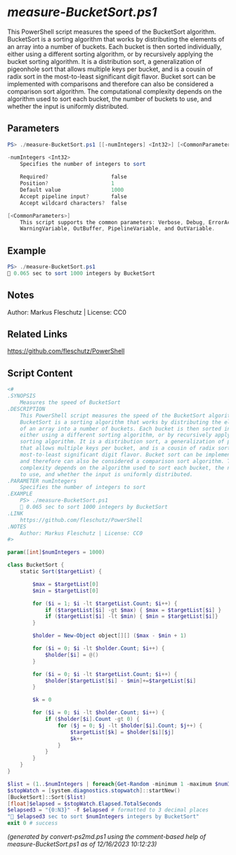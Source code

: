 *measure-BucketSort.ps1*
================

This PowerShell script measures the speed of the BucketSort algorithm.
BucketSort is a sorting algorithm that works by distributing the elements
of an array into a number of buckets. Each bucket is then sorted individually,
either using a different sorting algorithm, or by recursively applying the bucket
sorting algorithm. It is a distribution sort, a generalization of pigeonhole sort
that allows multiple keys per bucket, and is a cousin of radix sort in the
most-to-least significant digit flavor. Bucket sort can be implemented with comparisons
and therefore can also be considered a comparison sort algorithm. The computational
complexity depends on the algorithm used to sort each bucket, the number of buckets
to use, and whether the input is uniformly distributed.

Parameters
----------
```powershell
PS> ./measure-BucketSort.ps1 [[-numIntegers] <Int32>] [<CommonParameters>]

-numIntegers <Int32>
    Specifies the number of integers to sort
    
    Required?                    false
    Position?                    1
    Default value                1000
    Accept pipeline input?       false
    Accept wildcard characters?  false

[<CommonParameters>]
    This script supports the common parameters: Verbose, Debug, ErrorAction, ErrorVariable, WarningAction, 
    WarningVariable, OutBuffer, PipelineVariable, and OutVariable.
```

Example
-------
```powershell
PS> ./measure-BucketSort.ps1
🧭 0.065 sec to sort 1000 integers by BucketSort

```

Notes
-----
Author: Markus Fleschutz | License: CC0

Related Links
-------------
https://github.com/fleschutz/PowerShell

Script Content
--------------
```powershell
<#
.SYNOPSIS
	Measures the speed of BucketSort 
.DESCRIPTION
	This PowerShell script measures the speed of the BucketSort algorithm.
	BucketSort is a sorting algorithm that works by distributing the elements
	of an array into a number of buckets. Each bucket is then sorted individually,
	either using a different sorting algorithm, or by recursively applying the bucket
	sorting algorithm. It is a distribution sort, a generalization of pigeonhole sort
	that allows multiple keys per bucket, and is a cousin of radix sort in the
	most-to-least significant digit flavor. Bucket sort can be implemented with comparisons
	and therefore can also be considered a comparison sort algorithm. The computational
	complexity depends on the algorithm used to sort each bucket, the number of buckets
	to use, and whether the input is uniformly distributed.
.PARAMETER numIntegers
	Specifies the number of integers to sort
.EXAMPLE
	PS> ./measure-BucketSort.ps1
	🧭 0.065 sec to sort 1000 integers by BucketSort 
.LINK
	https://github.com/fleschutz/PowerShell
.NOTES
	Author: Markus Fleschutz | License: CC0
#>

param([int]$numIntegers = 1000)

class BucketSort {
    static Sort($targetList) {

        $max = $targetList[0]
        $min = $targetList[0]

        for ($i = 1; $i -lt $targetList.Count; $i++) {
            if ($targetList[$i] -gt $max) { $max = $targetList[$i] }
            if ($targetList[$i] -lt $min) { $min = $targetList[$i]}
        }

        $holder = New-Object object[][] ($max - $min + 1)

        for ($i = 0; $i -lt $holder.Count; $i++) {
            $holder[$i] = @()
        }

        for ($i = 0; $i -lt $targetList.Count; $i++) {
            $holder[$targetList[$i] - $min]+=$targetList[$i]
        }

        $k = 0

        for ($i = 0; $i -lt $holder.Count; $i++) {
            if ($holder[$i].Count -gt 0) {
                for ($j = 0; $j -lt $holder[$i].Count; $j++) {
                    $targetList[$k] = $holder[$i][$j]
                    $k++
                }
            }
        }
    }
}

$list = (1..$numIntegers | foreach{Get-Random -minimum 1 -maximum $numIntegers})
$stopWatch = [system.diagnostics.stopwatch]::startNew()
[BucketSort]::Sort($list)
[float]$elapsed = $stopWatch.Elapsed.TotalSeconds
$elapsed3 = "{0:N3}" -f $elapsed # formatted to 3 decimal places
"🧭 $elapsed3 sec to sort $numIntegers integers by BucketSort"
exit 0 # success
```

*(generated by convert-ps2md.ps1 using the comment-based help of measure-BucketSort.ps1 as of 12/16/2023 10:12:23)*
